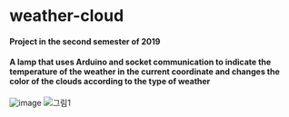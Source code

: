 # weather-cloud

#### Project in the second semester of 2019
#### A lamp that uses Arduino and socket communication to indicate the temperature of the weather in the current coordinate and changes the color of the clouds according to the type of weather

![image](https://github.com/jyssys/weather-cloud/assets/22981960/9aa14292-efdb-4b15-9d08-be5d53502553)
![그림1](https://github.com/jyssys/weather-cloud/assets/22981960/8c52405e-2973-4b71-9f7a-5b8062e0739e)
